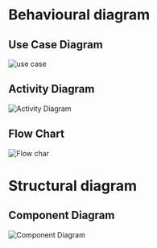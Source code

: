 # Behavioural diagram

## Use Case Diagram
![use case](https://user-images.githubusercontent.com/64957658/130325886-5bda7b36-379a-4a3e-8f0d-80d2dc6560cb.png)

## Activity Diagram
![Activity Diagram](https://github.com/AfridShaik/Sdlc_Team-24_LTTS-Folks/blob/main/5.Images/Activity.PNG)

## Flow Chart
![Flow char](https://user-images.githubusercontent.com/81605230/130340172-4a538ca2-a2f4-42ad-a18c-42f65c01b018.png)

# Structural diagram

## Component Diagram
![Component Diagram](https://user-images.githubusercontent.com/80390615/130352446-20435918-9786-4142-a7c5-20d7c0663893.png)
